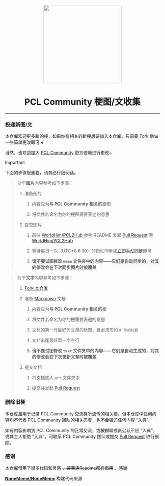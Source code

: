 <div align=center>
    <img width="255" height="255" src="static/favicon.png"/>
</div>

<center><h1> PCL Community 梗图/文收集 </h1></center>

* * *

### 投递新图/文

本仓库欢迎更多新的梗，如果你有相关的新梗想要加入本仓库，只需要 Fork 后做一些简单更改即可 **√**

当然，也欢迎加入 [PCL Community](https://github.com/PCL-Community) 更方便地进行更改~

> [!IMPORTANT]
> 下面的步骤很重要，请务必仔细阅读。

> 对于**图片**内容参考如下步骤：
>
> 1. 准备图片
>
>    1. 内容应为**与 PCL Community 相关的**梗图
>
>    2. 将文件名命名为你的梗图需要表述的意思
>
> 2. 提交图片
>
>    1. 前往 [WorldHim/PCL2Hub](https://github.com/WorldHim/PCL2Hub) 参考 README 发起 [Pull Request](https://docs.github.com/zh/pull-requests/collaborating-with-pull-requests/proposing-changes-to-your-work-with-pull-requests/creating-a-pull-request) 至 [WorldHim/PCL2Hub](https://github.com/WorldHim/PCL2Hub)
>
>    2. 等待每日一次（UTC+8 6:00）的自动同步或[立即手动同步](https://github.com/PCL-Community/PCLC-Meme/actions/workflows/sync-origin-img.yml)即可
>
>    3. **请不要试图修改 `meme` 文件夹中的内容——它们是自动同步的，对其的修改会在下次同步图片时被覆盖**

> 对于**文字**内容参考如下步骤：
>
> 1. [Fork 本仓库](https://github.com/PCL-Community/PCLC-Meme/fork)
>
> 2. 准备 [Markdown](https://zh.wikipedia.org/wiki/Markdown) 文档
>
>    1. 内容应为**与 PCL Community 相关的**梗
>
>    2. 将文件名命名为你的梗需要表述的意思
>
>    3. 文档的第一行最好为文章的标题，且必须形如 `# 你的标题`
>
>    4. 文档末尾最好留一个空行
>
>    5. **请不要试图修改 `text` 文件夹中的内容——它们是自动生成的，对其的修改会在下次更新文章时被覆盖**
>
> 3. 提交文档
>
>    1. 将文档放入 `art` 文件夹中
>
>    2. 提交并发起 [Pull Request](https://docs.github.com/zh/pull-requests/collaborating-with-pull-requests/proposing-changes-to-your-work-with-pull-requests/creating-a-pull-request)

### 删除旧梗

本仓库虽用于记录 PCL Community 交流群所流传的相关梗，但本仓库中任何内容均不代表 PCL Community 团队的相关态度，也不会强迫任何内容 “入典”。

如有内容影响到 PCL Community 的正常交流，或被群聊成员公认不应 “入典”，或其主人拒绝 “入典”，可联系 PCL Community 团队或提交 [Pull Request](https://docs.github.com/zh/pull-requests/collaborating-with-pull-requests/proposing-changes-to-your-work-with-pull-requests/creating-a-pull-request) 进行删除。

### 感谢

本仓库借用了很多代码和灵感 ~~，甚至连Readme都有借用~~ ，感谢

**[NoneMeme/NoneMeme](https://github.com/NoneMeme/NoneMeme)** 构建代码来源
